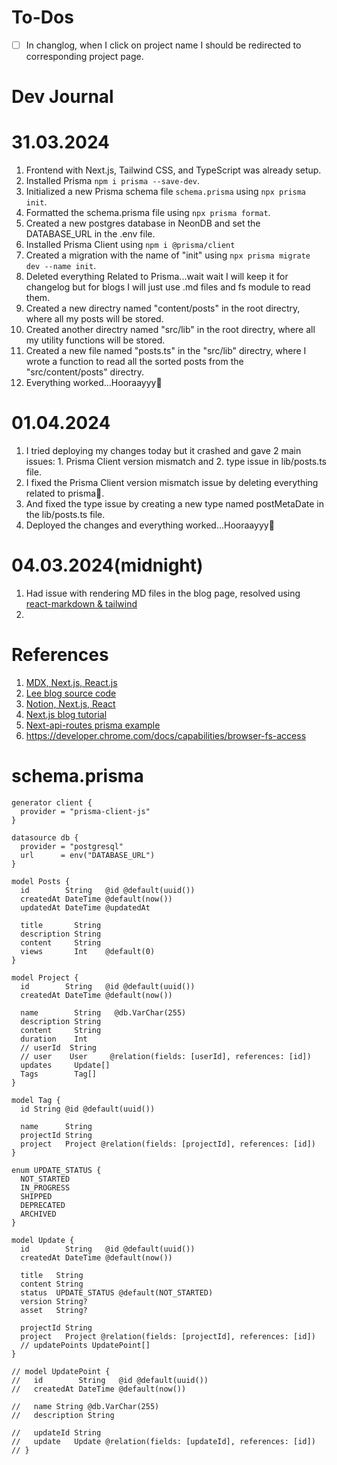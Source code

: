 


# To-Dos
- [ ] In changlog, when I click on project name I should be redirected to corresponding project page.



# Dev Journal
# 31.03.2024
1. Frontend with Next.js, Tailwind CSS, and TypeScript was already setup.
2. Installed Prisma ```npm i prisma --save-dev```. 
3. Initialized a new Prisma schema file ```schema.prisma``` using ```npx prisma init```.
4. Formatted the schema.prisma file using ```npx prisma format```.
5. Created a new postgres database in NeonDB and set the DATABASE_URL in the .env file.
6. Installed Prisma Client using ```npm i @prisma/client```
7. Created a migration with the name of "init" using ```npx prisma migrate dev --name init```.
8. Deleted everything Related to Prisma...wait wait I will keep it for changelog but for blogs I will just use .md files and fs module to read them.
9. Created a new directry named "content/posts" in the root directry, where all my posts will be stored.
10. Created another directry named "src/lib" in the root directry, where all my utility functions will be stored.
11. Created a new file named "posts.ts" in the "src/lib" directry, where I wrote a function to read all the sorted posts from the "src/content/posts" directry.
12. Everything worked...Hooraayyy🥳

# 01.04.2024
1. I tried deploying my changes today but it crashed and gave 2 main issues: 1. Prisma Client version mismatch and 2. type issue in lib/posts.ts file.
2. I fixed the Prisma Client version mismatch issue by deleting everything related to prisma🫠.
3. And fixed the type issue by creating a new type named postMetaDate in the lib/posts.ts file.
4. Deployed the changes and everything worked...Hooraayyy🥳

# 04.03.2024(midnight)
1. Had issue with rendering MD files in the blog page, resolved using [react-markdown & tailwind](https://dev.to/acidop/i-built-an-markdown-editor-using-nextjs-and-tailwindcss-46bg)
2. 


# References
1. [MDX, Next.js, React.js](https://www.joshwcomeau.com/blog/how-i-built-my-blog/)
2. [Lee blog source code](https://github.com/leerob/leerob.io/tree/main/app)
3. [Notion, Next.js, React](https://vercel.com/templates/next.js/notion-blog)
4. [Next.js blog tutorial](https://nextjs.org/learn-pages-router/basics/data-fetching/request-time)
5. [Next-api-routes prisma example](https://github.com/prisma/prisma-examples/tree/latest/typescript/rest-nextjs-api-routes)
6. https://developer.chrome.com/docs/capabilities/browser-fs-access



# schema.prisma
```prisma
generator client {
  provider = "prisma-client-js"
}

datasource db {
  provider = "postgresql"
  url      = env("DATABASE_URL")
}

model Posts {
  id        String   @id @default(uuid())
  createdAt DateTime @default(now())
  updatedAt DateTime @updatedAt

  title       String
  description String
  content     String
  views       Int    @default(0)
}

model Project {
  id        String   @id @default(uuid())
  createdAt DateTime @default(now())

  name        String   @db.VarChar(255)
  description String
  content     String
  duration    Int
  // userId  String
  // user    User     @relation(fields: [userId], references: [id])
  updates     Update[]
  Tags        Tag[]
}

model Tag {
  id String @id @default(uuid())

  name      String
  projectId String
  project   Project @relation(fields: [projectId], references: [id])
}

enum UPDATE_STATUS {
  NOT_STARTED
  IN_PROGRESS
  SHIPPED
  DEPRECATED
  ARCHIVED
}

model Update {
  id        String   @id @default(uuid())
  createdAt DateTime @default(now())

  title   String
  content String
  status  UPDATE_STATUS @default(NOT_STARTED)
  version String?
  asset   String?

  projectId String
  project   Project @relation(fields: [projectId], references: [id])
  // updatePoints UpdatePoint[]
}

// model UpdatePoint {
//   id        String   @id @default(uuid())
//   createdAt DateTime @default(now())

//   name String @db.VarChar(255)
//   description String

//   updateId String
//   update   Update @relation(fields: [updateId], references: [id])
// }
```